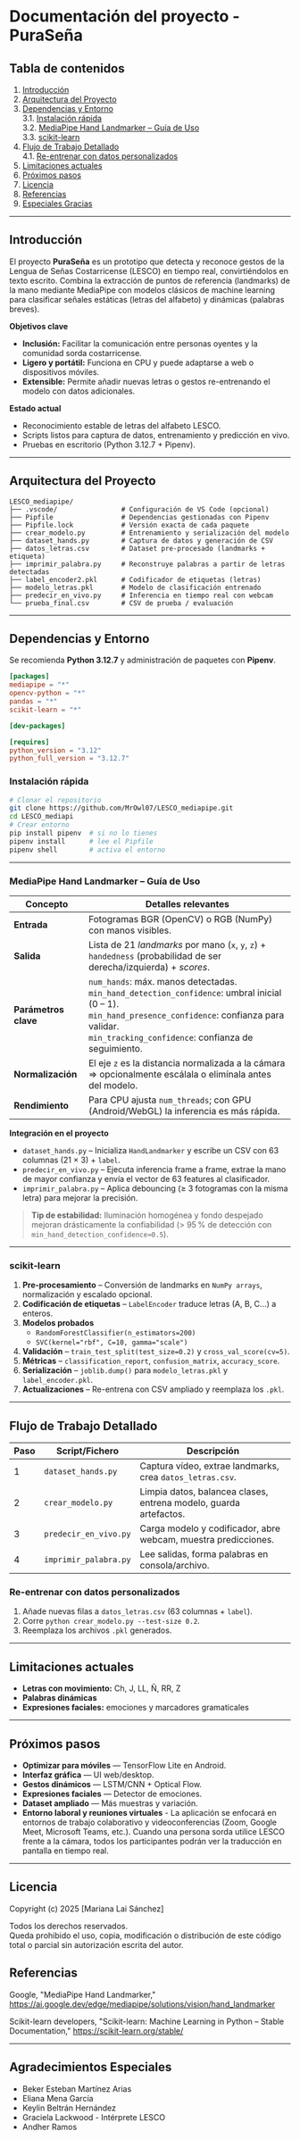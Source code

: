 # **Documentación del proyecto - PuraSeña**

## Tabla de contenidos
1. [Introducción](#introducción)
2. [Arquitectura del Proyecto](#arquitectura-del-proyecto)
3. [Dependencias y Entorno](#dependencias-y-entorno)  
   3.1. [Instalación rápida](#instalación-rápida)  
   3.2. [MediaPipe Hand Landmarker – Guía de Uso](#mediapipe-hand-landmarker--guía-de-uso)  
   3.3. [scikit-learn](#scikit-learn)
4. [Flujo de Trabajo Detallado](#flujo-de-trabajo-detallado)  
   4.1. [Re-entrenar con datos personalizados](#re-entrenar-con-datos-personalizados)
5. [Limitaciones actuales](#limitaciones-actuales)
6. [Próximos pasos](#próximos-pasos)
7. [Licencia](#Licencia)
7. [Referencias](#referencias)
8. [Especiales Gracias](#especiales-gracias)

---

## Introducción
El proyecto **PuraSeña** es un prototipo que detecta y reconoce gestos de la Lengua de Señas Costarricense (LESCO) en tiempo real, convirtiéndolos en texto escrito. Combina la extracción de puntos de referencia (landmarks) de la mano mediante MediaPipe con modelos clásicos de machine learning para clasificar señales estáticas (letras del alfabeto) y dinámicas (palabras breves).

**Objetivos clave**
- **Inclusión:** Facilitar la comunicación entre personas oyentes y la comunidad sorda costarricense.
- **Ligero y portátil:** Funciona en CPU y puede adaptarse a web o dispositivos móviles.
- **Extensible:** Permite añadir nuevas letras o gestos re-entrenando el modelo con datos adicionales.

**Estado actual**
- Reconocimiento estable de letras del alfabeto LESCO.
- Scripts listos para captura de datos, entrenamiento y predicción en vivo.
- Pruebas en escritorio (Python 3.12.7 + Pipenv).

---

## Arquitectura del Proyecto
```
LESCO_mediapipe/
├── .vscode/                # Configuración de VS Code (opcional)
├── Pipfile                 # Dependencias gestionadas con Pipenv
├── Pipfile.lock            # Versión exacta de cada paquete
├── crear_modelo.py         # Entrenamiento y serialización del modelo
├── dataset_hands.py        # Captura de datos y generación de CSV
├── datos_letras.csv        # Dataset pre-procesado (landmarks + etiqueta)
├── imprimir_palabra.py     # Reconstruye palabras a partir de letras detectadas
├── label_encoder2.pkl      # Codificador de etiquetas (letras)
├── modelo_letras.pkl       # Modelo de clasificación entrenado
├── predecir_en_vivo.py     # Inferencia en tiempo real con webcam
└── prueba_final.csv        # CSV de prueba / evaluación
```

---

## Dependencias y Entorno

Se recomienda **Python 3.12.7** y administración de paquetes con **Pipenv**.

```toml
[packages]
mediapipe = "*"
opencv-python = "*"
pandas = "*"
scikit-learn = "*"

[dev-packages]

[requires]
python_version = "3.12"
python_full_version = "3.12.7"
```

### Instalación rápida
```bash
# Clonar el repositorio
git clone https://github.com/MrOwl07/LESCO_mediapipe.git
cd LESCO_mediapi
# Crear entorno
pip install pipenv  # si no lo tienes
pipenv install      # lee el Pipfile
pipenv shell        # activa el entorno
```

---

### MediaPipe Hand Landmarker – Guía de Uso

| Concepto               | Detalles relevantes                                                                                                                                  |
|------------------------|-------------------------------------------------------------------------------------------------------------------------------------------------------|
| **Entrada**            | Fotogramas BGR (OpenCV) o RGB (NumPy) con manos visibles.                                                                                             |
| **Salida**             | Lista de 21 *landmarks* por mano (`x`, `y`, `z`) + `handedness` (probabilidad de ser derecha/izquierda) + *scores*.                                  |
| **Parámetros clave**   | `num_hands`: máx. manos detectadas.<br>`min_hand_detection_confidence`: umbral inicial (0 – 1).<br>`min_hand_presence_confidence`: confianza para validar.<br>`min_tracking_confidence`: confianza de seguimiento. |
| **Normalización**      | El eje `z` es la distancia normalizada a la cámara ⇒ opcionalmente escálala o elimínala antes del modelo.                                             |
| **Rendimiento**        | Para CPU ajusta `num_threads`; con GPU (Android/WebGL) la inferencia es más rápida.                                                                     |

**Integración en el proyecto**
- `dataset_hands.py` – Inicializa `HandLandmarker` y escribe un CSV con 63 columnas (21 × 3) + `label`.
- `predecir_en_vivo.py` – Ejecuta inferencia frame a frame, extrae la mano de mayor confianza y envía el vector de 63 features al clasificador.
- `imprimir_palabra.py` – Aplica debouncing (≥ 3 fotogramas con la misma letra) para mejorar la precisión.

> **Tip de estabilidad:** Iluminación homogénea y fondo despejado mejoran drásticamente la confiabilidad (> 95 % de detección con `min_hand_detection_confidence≈0.5`).

---

### scikit‑learn

1. **Pre‑procesamiento** – Conversión de landmarks en `NumPy arrays`, normalización y escalado opcional.
2. **Codificación de etiquetas** – `LabelEncoder` traduce letras (A, B, C…) a enteros.
3. **Modelos probados**  
   - `RandomForestClassifier(n_estimators=200)`  
   - `SVC(kernel="rbf", C=10, gamma="scale")`
4. **Validación** – `train_test_split(test_size=0.2)` y `cross_val_score(cv=5)`.
5. **Métricas** – `classification_report`, `confusion_matrix`, `accuracy_score`.
6. **Serialización** – `joblib.dump()` para `modelo_letras.pkl` y `label_encoder.pkl`.
7. **Actualizaciones** – Re-entrena con CSV ampliado y reemplaza los `.pkl`.

---

## Flujo de Trabajo Detallado

| Paso | Script/Fichero       | Descripción                                                                        |
|------|----------------------|------------------------------------------------------------------------------------|
| 1    | `dataset_hands.py`   | Captura vídeo, extrae landmarks, crea `datos_letras.csv`.                          |
| 2    | `crear_modelo.py`    | Limpia datos, balancea clases, entrena modelo, guarda artefactos.                  |
| 3    | `predecir_en_vivo.py`| Carga modelo y codificador, abre webcam, muestra predicciones.                     |
| 4    | `imprimir_palabra.py`| Lee salidas, forma palabras en consola/archivo.                                    |

### Re-entrenar con datos personalizados
1. Añade nuevas filas a `datos_letras.csv` (63 columnas + `label`).  
2. Corre `python crear_modelo.py --test-size 0.2`.  
3. Reemplaza los archivos `.pkl` generados.

---

## Limitaciones actuales

- **Letras con movimiento:** Ch, J, LL, Ñ, RR, Z  
- **Palabras dinámicas**
- **Expresiones faciales:** emociones y marcadores gramaticales  

---

## Próximos pasos

- **Optimizar para móviles** — TensorFlow Lite en Android.  
- **Interfaz gráfica** — UI web/desktop.  
- **Gestos dinámicos** — LSTM/CNN + Optical Flow.  
- **Expresiones faciales** — Detector de emociones.  
- **Dataset ampliado** — Más muestras y variación.
- **Entorno laboral y reuniones virtuales** - La aplicación se enfocará en entornos de trabajo colaborativo y videoconferencias (Zoom, Google Meet, Microsoft Teams, etc.). Cuando una persona sorda utilice LESCO frente a la cámara, todos los participantes podrán ver la traducción en pantalla en tiempo real.

---

## Licencia

Copyright (c) 2025 [Mariana Lai Sánchez]

Todos los derechos reservados.  
Queda prohibido el uso, copia, modificación o distribución de este código total o parcial sin autorización escrita del autor.

## Referencias
Google, "MediaPipe Hand Landmarker," https://ai.google.dev/edge/mediapipe/solutions/vision/hand_landmarker

Scikit-learn developers, "Scikit-learn: Machine Learning in Python – Stable Documentation," https://scikit-learn.org/stable/

---

## Agradecimientos Especiales
- Beker Esteban Martínez Arias
- Eliana Mena García  
- Keylin Beltrán Hernández  
- Graciela Lackwood - Intérprete LESCO  
- Andher Ramos  
